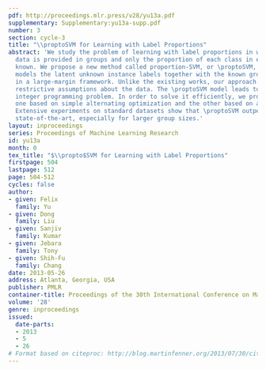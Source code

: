 ```yaml
---
pdf: http://proceedings.mlr.press/v28/yu13a.pdf
supplementary: Supplementary:yu13a-supp.pdf
number: 3
section: cycle-3
title: "\\proptoSVM for Learning with Label Proportions"
abstract: 'We study the problem of learning with label proportions in which the training
  data is provided in groups and only the proportion of each class in each group is
  known. We propose a new method called proportion-SVM, or \proptoSVM, which explicitly
  models the latent unknown instance labels together with the known group label proportions
  in a large-margin framework. Unlike the existing works, our approach avoids making
  restrictive assumptions about the data. The \proptoSVM model leads to a non-convex
  integer programming problem. In order to solve it efficiently, we propose two algorithms:
  one based on simple alternating optimization and the other based on a convex relaxation.
  Extensive experiments on standard datasets show that \proptoSVM outperforms the
  state-of-the-art, especially for larger group sizes.'
layout: inproceedings
series: Proceedings of Machine Learning Research
id: yu13a
month: 0
tex_title: "$\\propto$SVM for Learning with Label Proportions"
firstpage: 504
lastpage: 512
page: 504-512
cycles: false
author:
- given: Felix
  family: Yu
- given: Dong
  family: Liu
- given: Sanjiv
  family: Kumar
- given: Jebara
  family: Tony
- given: Shih-Fu
  family: Chang
date: 2013-05-26
address: Atlanta, Georgia, USA
publisher: PMLR
container-title: Proceedings of the 30th International Conference on Machine Learning
volume: '28'
genre: inproceedings
issued:
  date-parts:
  - 2013
  - 5
  - 26
# Format based on citeproc: http://blog.martinfenner.org/2013/07/30/citeproc-yaml-for-bibliographies/
---
```

